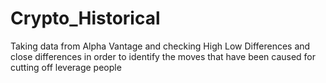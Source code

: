 # Crypto_Historical
Taking data from Alpha Vantage and checking High Low Differences and close differences in order to identify the moves that have been caused for cutting off leverage people

